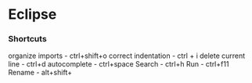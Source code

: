 # Eclipse

### Shortcuts

organize imports - ctrl+shift+o
correct indentation - ctrl + i
delete current line - ctrl+d
autocomplete - ctrl+space
Search - ctrl+h
Run - ctrl+f11
Rename - alt+shift+
